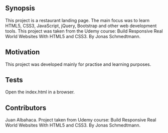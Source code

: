 ## Synopsis

This project is a restaurant landing page. The main focus was to learn HTML5, CSS3, JavaScript, jQuery, Bootstrap and other web development tools. This project was taken from the Udemy course: Build Responsive Real World Websites With HTML5 and CSS3. By Jonas Schmedtmann.

## Motivation

This project was developed mainly for practise and learning purposes.

## Tests

Open the index.html in a browser.

## Contributors

Juan Albahaca. Project taken from Udemy course: Build Responsive Real World Websites With HTML5 and CSS3. By Jonas Schmedtmann.

